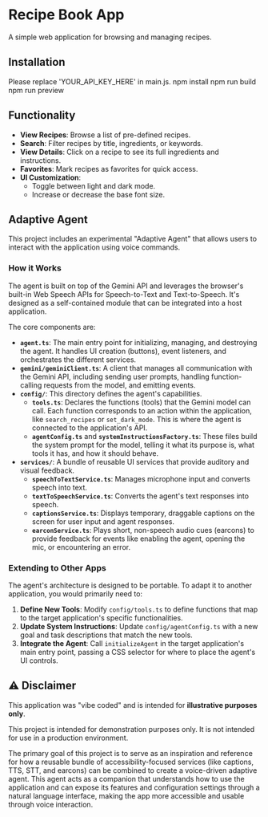 # Recipe Book App

A simple web application for browsing and managing recipes.

## Installation
Please replace 'YOUR_API_KEY_HERE' in main.js.
npm install
npm run build
npm run preview


## Functionality

*   **View Recipes**: Browse a list of pre-defined recipes.
*   **Search**: Filter recipes by title, ingredients, or keywords.
*   **View Details**: Click on a recipe to see its full ingredients and
    instructions.
*   **Favorites**: Mark recipes as favorites for quick access.
*   **UI Customization**:
    *   Toggle between light and dark mode.
    *   Increase or decrease the base font size.

## Adaptive Agent

This project includes an experimental "Adaptive Agent" that allows users to
interact with the application using voice commands.

### How it Works

The agent is built on top of the Gemini API and leverages the browser's built-in
Web Speech APIs for Speech-to-Text and Text-to-Speech. It's designed as a
self-contained module that can be integrated into a host application.

The core components are:

*   **`agent.ts`**: The main entry point for initializing, managing, and
    destroying the agent. It handles UI creation (buttons), event listeners, and
    orchestrates the different services.
*   **`gemini/geminiClient.ts`**: A client that manages all communication with
    the Gemini API, including sending user prompts, handling function-calling
    requests from the model, and emitting events.
*   **`config/`**: This directory defines the agent's capabilities.
    *   **`tools.ts`**: Declares the functions (tools) that the Gemini model can
        call. Each function corresponds to an action within the application,
        like `search_recipes` or `set_dark_mode`. This is where the agent is
        connected to the application's API.
    *   **`agentConfig.ts`** and **`systemInstructionsFactory.ts`**: These files
        build the system prompt for the model, telling it what its purpose is,
        what tools it has, and how it should behave.
*   **`services/`**: A bundle of reusable UI services that provide auditory and
    visual feedback.
    *   **`speechToTextService.ts`**: Manages microphone input and converts
        speech into text.
    *   **`textToSpeechService.ts`**: Converts the agent's text responses into
        speech.
    *   **`captionsService.ts`**: Displays temporary, draggable captions on the
        screen for user input and agent responses.
    *   **`earconService.ts`**: Plays short, non-speech audio cues (earcons) to
        provide feedback for events like enabling the agent, opening the mic, or
        encountering an error.

### Extending to Other Apps

The agent's architecture is designed to be portable. To adapt it to another
application, you would primarily need to:

1.  **Define New Tools**: Modify `config/tools.ts` to define functions that map
    to the target application's specific functionalities.
2.  **Update System Instructions**: Update `config/agentConfig.ts` with a new
    goal and task descriptions that match the new tools.
3.  **Integrate the Agent**: Call `initializeAgent` in the target application's
    main entry point, passing a CSS selector for where to place the agent's UI
    controls.

## ⚠️ Disclaimer


This application was "vibe coded" and is intended for **illustrative purposes
only**. 

This project is intended for demonstration purposes only. It is not
intended for use in a production environment.

The primary goal of this project is to serve as an inspiration and reference for
how a reusable bundle of accessibility-focused services (like captions, TTS,
STT, and earcons) can be combined to create a voice-driven adaptive agent. This
agent acts as a companion that understands how to use the application and can
expose its features and configuration settings through a natural language
interface, making the app more accessible and usable through voice interaction.
